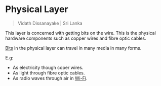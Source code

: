 # Physical Layer

> Vidath Dissanayake | Sri Lanka

This layer is concerned with getting bits on the wire. This is the physical hardware components such as copper wires and fibre optic cables.

[Bits](../OSI%20Model/PDU/bit.md) in the physical layer can travel in many media in many forms.

E.g:
- As electricity though coper wires.
- As light through fibre optic cables.
- As radio waves through air in [Wi-Fi](../../../communication%20protocol/OSI/multi%20layer/layer%201%20and%202/Wi-Fi.md).